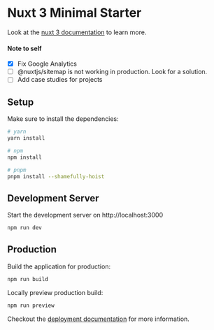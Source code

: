 # Nuxt 3 Minimal Starter

Look at the [nuxt 3 documentation](https://v3.nuxtjs.org) to learn more.

#### Note to self

- [x] Fix Google Analytics
- [ ] @nuxtjs/sitemap is not working in production. Look for a solution.
- [ ] Add case studies for projects

## Setup

Make sure to install the dependencies:

```bash
# yarn
yarn install

# npm
npm install

# pnpm
pnpm install --shamefully-hoist
```

## Development Server

Start the development server on http://localhost:3000

```bash
npm run dev
```

## Production

Build the application for production:

```bash
npm run build
```

Locally preview production build:

```bash
npm run preview
```

Checkout the [deployment documentation](https://v3.nuxtjs.org/guide/deploy/presets) for more information.
